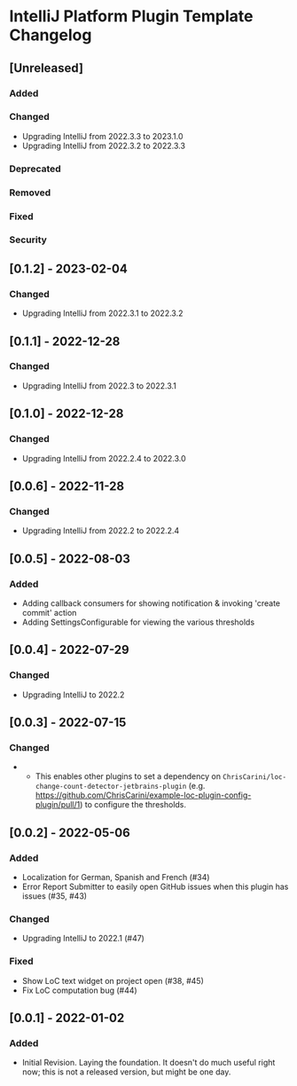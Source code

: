 <!-- Keep a Changelog guide -> https://keepachangelog.com -->

# IntelliJ Platform Plugin Template Changelog

## [Unreleased]
### Added

### Changed
- Upgrading IntelliJ from 2022.3.3 to 2023.1.0
- Upgrading IntelliJ from 2022.3.2 to 2022.3.3

### Deprecated

### Removed

### Fixed

### Security

## [0.1.2] - 2023-02-04
### Changed
- Upgrading IntelliJ from 2022.3.1 to 2022.3.2

## [0.1.1] - 2022-12-28
### Changed
- Upgrading IntelliJ from 2022.3 to 2022.3.1

## [0.1.0] - 2022-12-28
### Changed
- Upgrading IntelliJ from 2022.2.4 to 2022.3.0

## [0.0.6] - 2022-11-28
### Changed
- Upgrading IntelliJ from 2022.2 to 2022.2.4

## [0.0.5] - 2022-08-03
### Added
- Adding callback consumers for showing notification & invoking 'create commit' action
- Adding SettingsConfigurable for viewing the various thresholds

## [0.0.4] - 2022-07-29
### Changed
- Upgrading IntelliJ to 2022.2

## [0.0.3] - 2022-07-15
### Changed
- - This enables other plugins to set a dependency on `ChrisCarini/loc-change-count-detector-jetbrains-plugin` (e.g. https://github.com/ChrisCarini/example-loc-plugin-config-plugin/pull/1) to configure the thresholds.

## [0.0.2] - 2022-05-06
### Added
- Localization for German, Spanish and French (#34)
- Error Report Submitter to easily open GitHub issues when this plugin has issues (#35, #43)

### Changed
- Upgrading IntelliJ to 2022.1 (#47)

### Fixed
- Show LoC text widget on project open (#38, #45)
- Fix LoC computation bug (#44)

## [0.0.1] - 2022-01-02
### Added
- Initial Revision. Laying the foundation. It doesn't do much useful right now; this is not a released version, but
  might be one day.